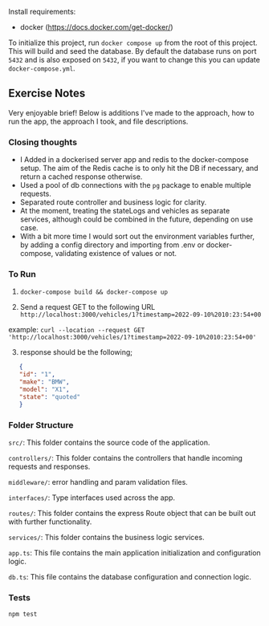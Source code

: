 Install requirements:
 - docker (https://docs.docker.com/get-docker/)

To initialize this project, run `docker compose up` from the root of this project. This will build and seed the database. By default the database runs on port `5432` and is also exposed on `5432`, if you want to change this you can update `docker-compose.yml`.

## Exercise Notes

Very enjoyable brief! Below is additions I've made to the approach, how to run the app, the approach I took, and file descriptions.

### Closing thoughts
- I Added in a dockerised server app and redis to the docker-compose setup. The aim of the Redis cache is to only hit the DB if necessary, and return a cached response otherwise.
- Used a pool of db connections with the `pg` package to enable multiple requests.
- Separated route controller and business logic for clarity.
- At the moment, treating the stateLogs and vehicles as separate services, although could be combined in the future, depending on use case.
- With a bit more time I would sort out the environment variables further, by adding a config directory and importing from .env or docker-compose, validating existence of values or not.

### To Run
1. `docker-compose build && docker-compose up`


2. Send a request GET to the following URL `http://localhost:3000/vehicles/1?timestamp=2022-09-10%2010:23:54+00`

example: `curl --location --request GET 'http://localhost:3000/vehicles/1?timestamp=2022-09-10%2010:23:54+00'`

3. response should be the following;
```json
   {
   "id": "1",
   "make": "BMW",
   "model": "X1",
   "state": "quoted"
   }
```
### Folder Structure
`src/`: This folder contains the source code of the application.

`controllers/`: This folder contains the controllers that handle incoming requests and responses.

`middleware/`: error handling and param validation files.

`interfaces/`: Type interfaces used across the app.

`routes/`: This folder contains the express Route object that can be built out with further functionality.

`services/`: This folder contains the business logic services.

`app.ts`: This file contains the main application initialization and configuration logic.

`db.ts`: This file contains the database configuration and connection logic.


### Tests
`npm test`
